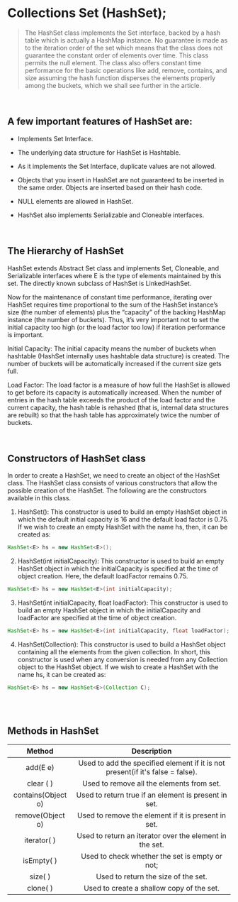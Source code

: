 #  Collections Set (HashSet);

>The HashSet class implements the Set interface, backed by a hash table which is actually a HashMap instance. No guarantee is made as to the iteration order of the set which means that the class does not guarantee the constant order of elements over time. This class permits the null element. The class also offers constant time performance for the basic operations like add, remove, contains, and size assuming the hash function disperses the elements properly among the buckets, which we shall see further in the article.  

<br>

## A few important features of HashSet are: 

* Implements Set Interface.
  
* The underlying data structure for HashSet is Hashtable.
  
* As it implements the Set Interface, duplicate values are not allowed.
  
* Objects that you insert in HashSet are not guaranteed to be inserted in the same order. Objects are inserted based on their hash code.
  
* NULL elements are allowed in HashSet.
  
* HashSet also implements Serializable and Cloneable interfaces.

<br>

## The Hierarchy of HashSet

HashSet extends Abstract Set<E> class and implements Set<E>, Cloneable, and Serializable interfaces where E is the type of elements maintained by this set. The directly known subclass of HashSet is LinkedHashSet.

Now for the maintenance of constant time performance, iterating over HashSet requires time proportional to the sum of the HashSet instance’s size (the number of elements) plus the “capacity” of the backing HashMap instance (the number of buckets). Thus, it’s very important not to set the initial capacity too high (or the load factor too low) if iteration performance is important. 

Initial Capacity: The initial capacity means the number of buckets when hashtable (HashSet internally uses hashtable data structure) is created. The number of buckets will be automatically increased if the current size gets full. 
 
Load Factor: The load factor is a measure of how full the HashSet is allowed to get before its capacity is automatically increased. When the number of entries in the hash table exceeds the product of the load factor and the current capacity, the hash table is rehashed (that is, internal data structures are rebuilt) so that the hash table has approximately twice the number of buckets.

<br>

## Constructors of HashSet class
In order to create a HashSet, we need to create an object of the HashSet class. The HashSet class consists of various constructors that allow the possible creation of the HashSet. The following are the constructors available in this class.

1. HashSet(): This constructor is used to build an empty HashSet object in which the default initial capacity is 16 and the default load factor is 0.75. If we wish to create an empty HashSet with the name hs, then, it can be created as:

```java
HashSet<E> hs = new HashSet<E>();
```

2. HashSet(int initialCapacity): This constructor is used to build an empty HashSet object in which the initialCapacity is specified at the time of object creation. Here, the default loadFactor remains 0.75.

```java
HashSet<E> hs = new HashSet<E>(int initialCapacity);
```

3. HashSet(int initialCapacity, float loadFactor): This constructor is used to build an empty HashSet object in which the initialCapacity and loadFactor are specified at the time of object creation.

```java
HashSet<E> hs = new HashSet<E>(int initialCapacity, float loadFactor);
```

4. HashSet(Collection): This constructor is used to build a HashSet object containing all the elements from the given collection. In short, this constructor is used when any conversion is needed from any Collection object to the HashSet object. If we wish to create a HashSet with the name hs, it can be created as:

```java
HashSet<E> hs = new HashSet<E>(Collection C);
```

<br>
<br>

## Methods in HashSet

|       Method       |                                 Description                                    |
| :----------------: | :----------------------------------------------------------------------------: |
| add(E e)           | Used to add the specified element if it is not present(if it's false = false). |
| clear ( )          | Used to remove all the elements from set.                                      |
| contains(Object o) | Used to return true if an element is present in set.                           |
| remove(Object o)   | Used to remove the element if it is present in set.                            |
| iterator( )        | Used to return an iterator over the element in the set.                        |
| isEmpty( )         | Used to check whether the set is empty or not;                                 |
| size( )            | Used to return the size of the set.                                            |
| clone( )           | Used to create a shallow copy of the set.                                      |
